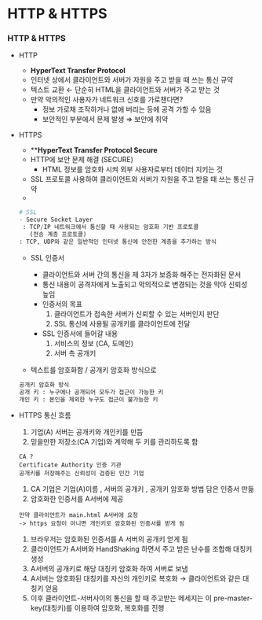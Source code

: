 # HTTP & HTTPS

### HTTP & HTTPS

- HTTP
    - ****HyperText Transfer Protocol****
    - 인터넷 상에서 클라이언트와 서버가 자원을 주고 받을 때 쓰는 통신 규약
    - 텍스트 교환 ← 단순히 HTML을 클라이언트와 서버가 주고 받는 것
    - 만약 악의적인 사용자가  네트워크 신호를 가로챈다면?
        - 정보 가로채 조작하거나 없애 버리는 등에 공격 가할 수 있음
        - 보안적인 부분에서 문제 발생 ⇒ 보안에 취약
    
- HTTPS
    - ****HyperText Transfer Protocol Secure**
    - HTTP에 보안 문제 해결 (SECURE)
        - HTML 정보를 암호화 시켜 외부 사용자로부터 데이터 지키는 것
    - SSL 프로토콜 사용하여 클라이언트와 서버가 자원을 주고 받을 때 쓰는 통신 규약
    - 
    
    ```python
    # SSL
    - Secure Socket Layer
     : TCP/IP 네트워크에서 통신할 때 사용되는 암호화 기반 프로토콜
       (전송 계층 프로토콜)
    : TCP, UDP와 같은 일반적인 인터넷 통신에 안전한 계층을 추가하는 방식
    ```
    
    - SSL 인증서
        - 클라이언트와 서버 간의 통신을 제 3자가 보증화 해주는 전자화된 문서
        - 통신 내용이 공격자에게 노출되고 악의적으로 변경되는 것을 막아 신뢰성 높임
        - 인증서의 목표
            1. 클라이언트가 접속한 서버가 신뢰할 수 있는 서버인지 판단
            2. SSL 통신에 사용될 공개키를 클라이언트에 전달
        - SSL 인증서에 들어갈 내용
            1. 서비스의 정보 (CA, 도메인)
            2. 서버 측 공개키
    
    - 텍스트를 암호화함 / 공개키 암호화 방식으로
    
    ```python
    공개키 암호화 방식
    공개 키 : 누구에나 공개되어 모두가 접근이 가능한 키
    개인 키 : 본인을 제외한 누구도 접근이 불가능한 키
    ```
    

- HTTPS 통신 흐름
    1. 기업(A) 서버는 공개키와 개인키를 만듬
    2.  믿을만한 저장소(CA 기업)와 계약해 두 키를 관리하도록 함
    
    ```
    CA ? 
    Certificate Authority 인증 기관
    공개키를 저장해주는 신뢰성이 검증된 민간 기업
    ```
    
    1. CA 기업은 기업(A)이름 , 서버의 공개키 , 공개키 암호화 방법 담은 인증서 만듦
    2. 암호화한 인증서를  A서버에 제공
    
    ```
    만약 클라이언트가 main.html A서버에 요청
    -> https 요청이 아니면 개인키로 암호화된 인증서를 받게 됨
    ```
    
    1. 브라우저는 암호화된 인증서를 A 서버의 공개키 얻게 됨
    2. 클라이언트가 A서버와 HandShaking 하면서 주고 받은 난수를 조합해 대칭키 생성
    3. A서버의 공개키로 해당 대칭키 암호화 하여 서버로 보냄
    4. A서버는 암호화된 대칭키를 자신의 개인키로 복호화 →  클라이언트와 같은 대칭키 얻음
    5. 이후 클라이언트-서버사이의 통신을 할 때 주고받는 메세지는 이 pre-master-key(대칭키)를 이용하여 암호화, 복호화를 진행
